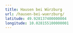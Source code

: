 ```yaml
---
title: Hausen bei Würzburg
url: /hausen-bei-wuerzburg/
latitude: 49.928137400000004
longitude: 10.028155100000001
---
```

